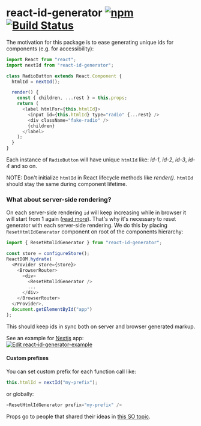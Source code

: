 # react-id-generator [![npm][npm-badge]][npm-badge] [![Build Status][build-status]](https://travis-ci.org/Tomekmularczyk/react-id-generator)

The motivation for this package is to ease generating unique ids for components (e.g. for accessibility):

```javascript
import React from "react";
import nextId from "react-id-generator";

class RadioButton extends React.Component {
  htmlId = nextId();

  render() {
    const { children, ...rest } = this.props;
    return (
      <label htmlFor={this.htmlId}>
        <input id={this.htmlId} type="radio" {...rest} />
        <div className="fake-radio" />
        {children}
      </label>
    );
  }
}
```

Each instance of `RadioButton` will have unique `htmlId` like: _id-1_, _id-2_, _id-3_, _id-4_ and so on.

NOTE: Don't initialize `htmlId` in React lifecycle methods like _render()_. `htmlId` should stay the same during component lifetime.

### What about server-side rendering?

On each server-side rendering `id` will keep increasing while in browser it will start from 1 again
([read more](https://stackoverflow.com/a/45066550/4443323)). That's why it's necessary to reset generator with each server-side rendering. We do this by placing `ResetHtmlIdGenerator` component on root of the components hierarchy:

```javascript
import { ResetHtmlIdGenerator } from "react-id-generator";

const store = configureStore();
ReactDOM.hydrate(
  <Provider store={store}>
    <BrowserRouter>
      <div>
        <ResetHtmlIdGenerator />
        ...
      </div>
    </BrowserRouter>
  </Provider>,
  document.getElementById("app")
);
```

This should keep ids in sync both on server and browser generated markup.

See an example for [Nextjs](https://nextjs.org/) app:
<br />
[![Edit react-id-generator-example][cs-button]](https://codesandbox.io/s/react-id-generator-example-udjzm?fontsize=14)

#### Custom prefixes

You can set custom prefix for each function call like:

```javascript
this.htmlId = nextId("my-prefix");
```

or globally:

```javascript
<ResetHtmlIdGenerator prefix="my-prefix" />
```

Props go to people that shared their ideas in [this SO topic](https://stackoverflow.com/q/29420835/4443323).

[npm-badge]: https://badge.fury.io/js/react-id-generator.svg
[build-status]: https://travis-ci.org/Tomekmularczyk/react-id-generator.svg?branch=master
[cs-button]: https://codesandbox.io/static/img/play-codesandbox.svg
